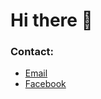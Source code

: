 # Hi there 👋

### Contact:

- [Email](mailto:duongquanghung749@gmail.com)
- [Facebook](https://facebook.com/qhungg289)
